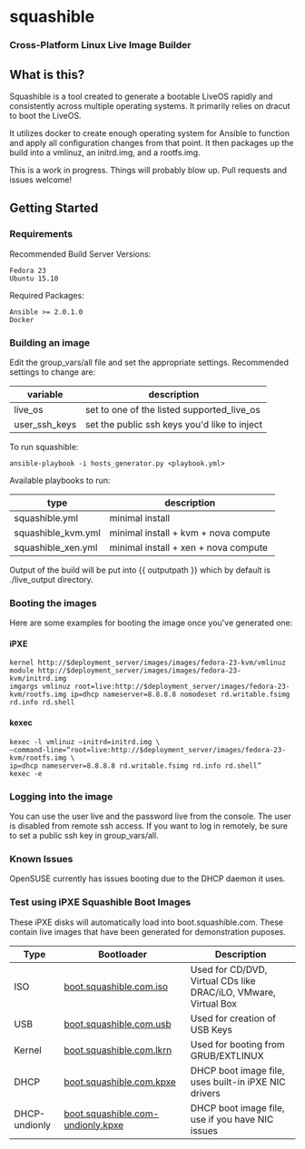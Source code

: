 # squashible

### Cross-Platform Linux Live Image Builder

## What is this?

Squashible is a tool created to generate a bootable LiveOS rapidly and consistently
across multiple operating systems.  It primarily relies on dracut to boot the
LiveOS.

It utilizes docker to create enough operating system for Ansible to function and
apply all configuration changes from that point.  It then packages up the build into
a vmlinuz, an initrd.img, and a rootfs.img.

This is a work in progress.  Things will probably blow up.
Pull requests and issues welcome!

## Getting Started

### Requirements

Recommended Build Server Versions:

    Fedora 23
    Ubuntu 15.10

Required Packages:

    Ansible >= 2.0.1.0
    Docker

### Building an image

Edit the group_vars/all file and set the appropriate settings.  Recommended
settings to change are:

|variable|description|
|--------|-----------|
| live_os | set to one of the listed supported_live_os |
| user_ssh_keys | set the public ssh keys you'd like to inject |

To run squashible:

    ansible-playbook -i hosts_generator.py <playbook.yml>

Available playbooks to run:

|type|description|
|----|-----------|
| squashible.yml | minimal install |
| squashible_kvm.yml | minimal install + kvm + nova compute |
| squashible_xen.yml | minimal install + xen + nova compute |

Output of the build will be put into {{ outputpath }} which by default is
./live_output directory.

### Booting the images

Here are some examples for booting the image once you've generated one:

#### iPXE

    kernel http://$deployment_server/images/images/fedora-23-kvm/vmlinuz
    module http://$deployment_server/images/images/fedora-23-kvm/initrd.img
    imgargs vmlinuz root=live:http://$deployment_server/images/fedora-23-kvm/rootfs.img ip=dhcp nameserver=8.8.8.8 nomodeset rd.writable.fsimg rd.info rd.shell

#### kexec

    kexec -l vmlinuz —initrd=initrd.img \
    —command-line=“root=live:http://$deployment_server/images/fedora-23-kvm/rootfs.img \
    ip=dhcp nameserver=8.8.8.8 rd.writable.fsimg rd.info rd.shell”
    kexec -e

### Logging into the image

You can use the user live and the password live from the console.  The user is disabled from remote ssh access.  If you want to log in remotely, be sure to set a
public ssh key in group_vars/all.

### Known Issues

OpenSUSE currently has issues booting due to the DHCP daemon it uses.

### Test using iPXE Squashible Boot Images
These iPXE disks will automatically load into boot.squashible.com.  These contain live images that have been generated for demonstration puposes.

| Type | Bootloader | Description |
|------|------------|-------------|
|ISO| [boot.squashible.com.iso](http://boot.squashible.com/ipxe/boot.squashible.com.iso)| Used for CD/DVD, Virtual CDs like DRAC/iLO, VMware, Virtual Box|
|USB| [boot.squashible.com.usb](http://boot.squashible.com/ipxe/boot.squashible.com.usb)| Used for creation of USB Keys|
|Kernel| [boot.squashible.com.lkrn](http://boot.squashible.com/ipxe/boot.squashible.com.lkrn)| Used for booting from GRUB/EXTLINUX|
|DHCP| [boot.squashible.com.kpxe](http://boot.squashible.com/ipxe/boot.squashible.com.kpxe)| DHCP boot image file, uses built-in iPXE NIC drivers|
|DHCP-undionly | [boot.squashible.com-undionly.kpxe](http://boot.squashible.com/ipxe/boot.squashible.com-undionly.kpxe)| DHCP boot image file, use if you have NIC issues|

